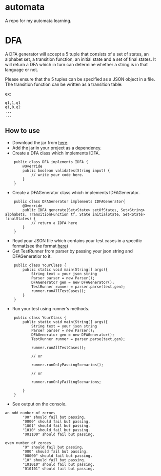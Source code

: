 # automata
A repo for my automata learning.

# DFA

A DFA generator will accept a 5 tuple that consists of a set of states, an alphabet set, a transition function, an initial state and a set of final states. It will return a DFA which in turn can determine whether a string is in that language or not.

Please ensure that the 5 tuples can be specified as a JSON object in a file. The transition function can be written as a transition table:

ex:
```
q1,1,q1
q1,0,q2
...
...
```
## How to use

* Download the jar from [here](https://github.com/BugDiver/automata/blob/master/testRunner.jar).
* Add the jar in your project as a dependency.
* Create a DFA class which implements IDFA.
```
    public class DFA implements IDFA {
        @Override
        public boolean validates(String input) {
            // write your code here.
        }
    }

```

* Create a DFAGenerator class which implements IDFAGenerator.
```
    public class DFAGenerator implements IDFAGenerator{
        @Override
        public IDFA generate(Set<State> setOfStates, Set<String> alphabets, TransitionFunction tf, State initialState, Set<State> finalStates) {
            // return a IDFA here
        }
    }
 ```
* Read your JSON file which contains your test cases in a specific format(see the format [here](https://github.com/BugDiver/automata/blob/master/examples.json))
* Get TestRunner from parser by passing your json string and DFAGeneratior to it.
```
    public class YourClass {
        public static void main(String[] args){
            String text = your json string
            Parser parser = new Parser();
            DFAGenerator gen = new DFAGenerator();
            TestRunner runner = parser.parse(text,gen);
            runner.runAllTestCases();
        }
    }
```
* Run your test using runner's methods.
```
    public class YourClass {
        public static void main(String[] args){
            String text = your json string
            Parser parser = new Parser();
            DFAGenerator gen = new DFAGenerator();
            TestRunner runner = parser.parse(text,gen);

            runner.runAllTestCases();

            // or

            runner.runOnlyPassingScenarios();

            // or

            runner.runOnlyFailingScenarions;

        }
    }
```

* See output on the console.
```
an odd number of zeroes
		"00" should fail but passing.
		"0000" should fail but passing.
		"1001" should fail but passing.
		"1010" should fail but passing.
		"001100" should fail but passing.

even number of zeroes
		"0" should fail but passing.
		"000" should fail but passing.
		"00000" should fail but passing.
		"10" should fail but passing.
		"101010" should fail but passing.
		"010101" should fail but passing.
```
